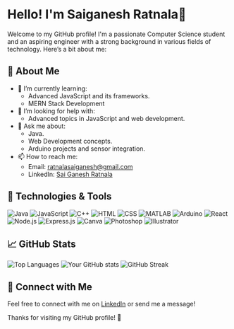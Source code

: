 # Hello! I'm Saiganesh Ratnala👋

Welcome to my GitHub profile! I'm a passionate Computer Science student and an aspiring engineer with a strong background in various fields of technology. Here’s a bit about me:

## 🚀 About Me
- 🌱 I’m currently learning:
  - Advanced JavaScript and its frameworks.
  - MERN Stack Development
- 🤔 I’m looking for help with:
  - Advanced topics in JavaScript and web development.
- 💬 Ask me about:
  - Java.
  - Web Development concepts.
  - Arduino projects and sensor integration.
- 📫 How to reach me:
  - Email: [ratnalasaiganesh@gmail.com](mailto:ratnalasaiganesh@gmail.com)
  - LinkedIn: [Sai Ganesh Ratnala](https://www.linkedin.com/in/saiganeshratnala/)

## 🔧 Technologies & Tools
<p>
 <img src="https://img.shields.io/badge/Java-007396?style=flat&logo=java&logoColor=white" alt="Java" />
  <img src="https://img.shields.io/badge/JavaScript-F7DF1E?style=flat&logo=javascript&logoColor=black" alt="JavaScript" />
  <img src="https://img.shields.io/badge/C%2B%2B-F34B7F?style=flat&logo=c%2B%2B&logoColor=white" alt="C++" />
  <img src="https://img.shields.io/badge/HTML-E34F26?style=flat&logo=html5&logoColor=white" alt="HTML" />
  <img src="https://img.shields.io/badge/CSS-1572B6?style=flat&logo=css3&logoColor=white" alt="CSS" />
  <img src="https://img.shields.io/badge/MATLAB-E0E0E0?style=flat&logo=matlab&logoColor=black" alt="MATLAB" />
  <img src="https://img.shields.io/badge/Arduino-00979D?style=flat&logo=arduino&logoColor=white" alt="Arduino" />
  <img src="https://img.shields.io/badge/React-61DAFB?style=flat&logo=react&logoColor=black" alt="React" />
  <img src="https://img.shields.io/badge/Node.js-339933?style=flat&logo=node.js&logoColor=white" alt="Node.js" />
  <img src="https://img.shields.io/badge/Express.js-000000?style=flat&logo=express&logoColor=white" alt="Express.js" />
  <img src="https://img.shields.io/badge/Canva-00C4CC?style=flat&logo=canva&logoColor=white" alt="Canva" />
  <img src="https://img.shields.io/badge/Photoshop-31A8FF?style=flat&logo=adobe-photoshop&logoColor=white" alt="Photoshop" />
  <img src="https://img.shields.io/badge/Illustrator-FF9A00?style=flat&logo=adobe-illustrator&logoColor=white" alt="Illustrator" />
</p>

## 📈 GitHub Stats

<p>
  <img src="https://github-readme-stats.vercel.app/api/top-langs/?username=saiganesh1976&layout=compact&hide_title=true&theme=white" alt="Top Languages">
  <img src="https://github-readme-stats.vercel.app/api?username=saiganesh1976&show_icons=true&hide_title=true&count_private=true&hide=prs&hide_border=true&theme=white" alt="Your GitHub stats">
  <img src="https://github-readme-streak-stats.herokuapp.com/?user=saiganesh1976&theme=white" alt="GitHub Streak">
</p>



## 🤝 Connect with Me
Feel free to connect with me on [LinkedIn](https://www.linkedin.com/in/ratnala-saiganesh/) or send me a message!

Thanks for visiting my GitHub profile! 🚀
